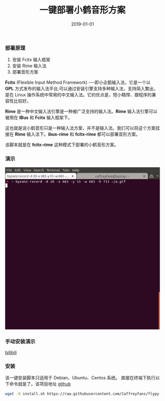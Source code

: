 ﻿---
title: 一键部署小鹤音形方案
date: 2019-01-01
categories: Linux

---
### 部署原理
1. 安装 Fcitx 输入框架
2. 安装 Rime 输入法
3. 部署音形方案

**Fcitx** (Flexible Input Method Framework) ──即小企鹅输入法，它是一个以 **GPL** 方式发布的输入法平台,可以通过安装引擎支持多种输入法，支持简入繁出，是在 Linux 操作系统中常用的中文输入法。它的优点是，短小精悍、跟程序的兼容性比较好。

<!--more-->
**Rime** 是一种中文输入法引擎是一种被广泛支持的输入法。**Rime** 输入法引擎可以被用在 **IBus** 和 **Fcitx** 输入框架下。

这也就是说小鹤音形只是一种输入法方案，并不是输入法。我们可以将这个方案挂接在 **Rime** 输入法下。**ibus-rime** 和 **fcitx-rime** 都可以部署音形方案。

该脚本就是在 **fcitx-rime** 这种模式下部署的小鹤音形方案。

### 演示
![example](https://raw.githubusercontent.com/Caffreyfans/flypy-install/master/example.gif)

### 手动安装演示
[bilibili](https://bilibili.com/video/av46403021)

### 安装
该一键安装脚本只适用于 Debian、Ubuntu、Centos 系统。
直接在终端下执行以下命令就是了。该项目地址 [github](https://github.com/Caffreyfans/flypy-install)

```bash
wget -O install.sh https://raw.githubusercontent.com/Caffreyfans/flypy-install/master/install.sh && sudo chmod +x install.sh && ./install.sh
```
